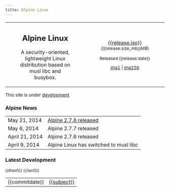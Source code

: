 ```yaml
---
title: Alpine Linux
---
```


<div class="widebar">
 <table>
  <tr>
   <td width="50%">
    <center>
    <h2>Alpine Linux</h2>
    <p style="padding: 0em 15%">
    A security-oriented, lightweight Linux distribution
    based on musl libc and busybox.
    </p>
    </center>
   </td>
   <td>
    <center>
    <span class="icon-download" style="font-size:400%; color:green;"></span>
    <p><a href="{{release.iso}}">{{release.iso}}</a>
    <small>({{release.size_mb}}MB)</small></p>
    <small>
     <p>Released {{release.date}}</p>
     <p>
      <a title="{{release.sha1}}" href="{{release.iso}}.sha1">sha1</a>
      |
      <a title="{{release.sha256}}" href="{{release.iso}}.sha256">sha256</a>
     </p>
    </small>
    </center>
   </td>
  </tr>
 </table>
</div>

This site is under [development](http://git.alpinelinux.org/cgit/ncopa/mksite-alpine)

<div>
<div class="block2">
<h3><span class="icon-rss-square"></span> Alpine News</h3>
<table>
 <tr><td>May 21, 2014</td><td><a href="posts/release-2.7.8.html">Alpine 2.7.8 released</a></td></tr>
 <tr><td>May 6, 2014</td><td><a>Alpine 2.7.7 released</a></td></tr>
 <tr><td>April 21, 2014</td><td><a>Alpine 2.7.6 released</a></td></tr>
 <tr><td>April 9, 2014</td><td><a>Alpine Linux has switched to musl libc</a></td></tr>
</table>
</div>
<div class="block2">
<h3><span class="icon-archive"></span> Latest Development</h3>
<small>
<table>
{{#last5}}
 <tr>
  <td>{{commitdate}}</td>
  <td><a href="http://git.alpinelinux.org/cgit/ncopa/mksite-alpine/commit/?id={{commit}}">{{subject}}</a></td>
 </tr>
{{/last5}}
</table>
</small>
</div>
</div>


